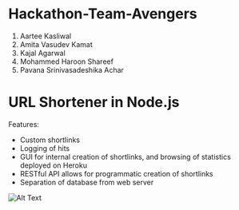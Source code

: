 # Hackathon-Team-Avengers

1. Aartee Kasliwal  
2. Amita Vasudev Kamat  
3. Kajal Agarwal   
4. Mohammed Haroon Shareef 
5. Pavana Srinivasadeshika Achar  

# URL Shortener in Node.js

Features:

* Custom shortlinks
* Logging of hits
* GUI for internal creation of shortlinks, and browsing of statistics deployed on Heroku
* RESTful API allows for programmatic creation of shortlinks
* Separation of database from web server

![Alt Text](https://github.com/amitakamat/Hackathon-Team-Avengers/blob/master/Architecture.jpg)
